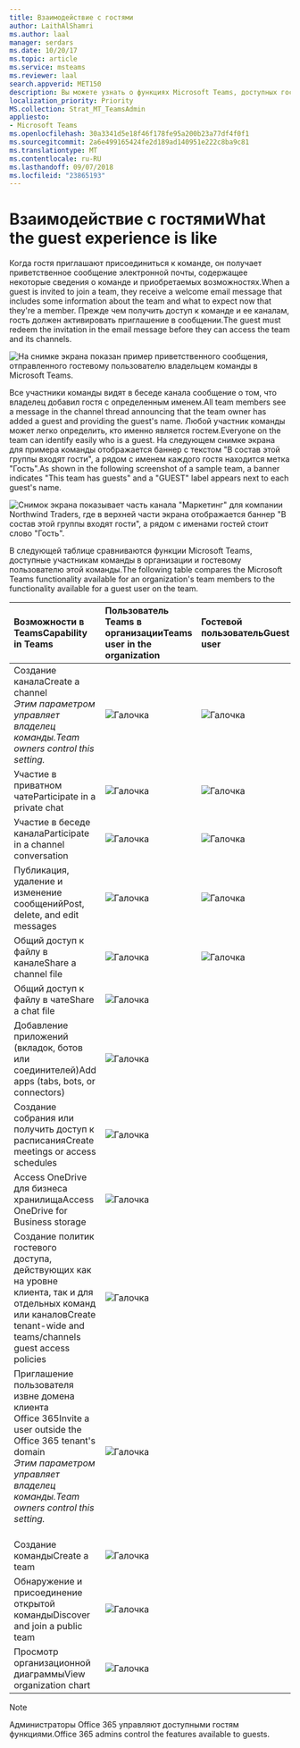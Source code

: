 ```yaml
---
title: Взаимодействие с гостями
author: LaithAlShamri
ms.author: laal
manager: serdars
ms.date: 10/20/17
ms.topic: article
ms.service: msteams
ms.reviewer: laal
search.appverid: MET150
description: Вы можете узнать о функциях Microsoft Teams, доступных гостевым пользователям.
localization_priority: Priority
MS.collection: Strat_MT_TeamsAdmin
appliesto:
- Microsoft Teams
ms.openlocfilehash: 30a3341d5e18f46f178fe95a200b23a77df4f0f1
ms.sourcegitcommit: 2a6e499165424fe2d189ad140951e222c8ba9c81
ms.translationtype: MT
ms.contentlocale: ru-RU
ms.lasthandoff: 09/07/2018
ms.locfileid: "23865193"
---
```

<a name="what-the-guest-experience-is-like"></a><span data-ttu-id="64a15-103">Взаимодействие с гостями</span><span class="sxs-lookup"><span data-stu-id="64a15-103">What the guest experience is like</span></span>
=================================

<span data-ttu-id="64a15-104">Когда гостя приглашают присоединиться к команде, он получает приветственное сообщение электронной почты, содержащее некоторые сведения о команде и приобретаемых возможностях.</span><span class="sxs-lookup"><span data-stu-id="64a15-104">When a guest is invited to join a team, they receive a welcome email message that includes some information about the team and what to expect now that they're a member.</span></span> <span data-ttu-id="64a15-105">Прежде чем получить доступ к команде и ее каналам, гость должен активировать приглашение в сообщении.</span><span class="sxs-lookup"><span data-stu-id="64a15-105">The guest must redeem the invitation in the email message before they can access the team and its channels.</span></span>
  
    
    

  
    
    
![На снимке экрана показан пример приветственного сообщения, отправленного гостевому пользователю владельцем команды в Microsoft Teams.](media/bc0deb82-6394-4280-8fed-312645c8fefe.png)
  
    
    
<span data-ttu-id="64a15-108">Все участники команды видят в беседе канала сообщение о том, что владелец добавил гостя с определенным именем.</span><span class="sxs-lookup"><span data-stu-id="64a15-108">All team members see a message in the channel thread announcing that the team owner has added a guest and providing the guest's name.</span></span> <span data-ttu-id="64a15-109">Любой участник команды может легко определить, кто именно является гостем.</span><span class="sxs-lookup"><span data-stu-id="64a15-109">Everyone on the team can identify easily who is a guest.</span></span> <span data-ttu-id="64a15-110">На следующем снимке экрана для примера команды отображается баннер с текстом "В состав этой группы входят гости", а рядом с именем каждого гостя находится метка "Гость".</span><span class="sxs-lookup"><span data-stu-id="64a15-110">As shown in the following screenshot of a sample team, a banner indicates "This team has guests" and a "GUEST" label appears next to each guest's name.</span></span>
  
    
    

  
    
    
![Снимок экрана показывает часть канала "Маркетинг" для компании Northwind Traders, где в верхней части экрана отображается баннер "В состав этой группы входят гости", а рядом с именами гостей стоит слово "Гость".](media/33394a31-7d10-4950-8b39-b7d9953397c3.png)
  
    
    
<span data-ttu-id="64a15-112">В следующей таблице сравниваются функции Microsoft Teams, доступные участникам команды в организации и гостевому пользователю этой команды.</span><span class="sxs-lookup"><span data-stu-id="64a15-112">The following table compares the Microsoft Teams functionality available for an organization's team members to the functionality available for a guest user on the team.</span></span>
  
    
    


|<span data-ttu-id="64a15-113">**Возможности в Teams**</span><span class="sxs-lookup"><span data-stu-id="64a15-113">**Capability in Teams**</span></span>|<span data-ttu-id="64a15-114">**Пользователь Teams в организации**</span><span class="sxs-lookup"><span data-stu-id="64a15-114">**Teams user in the organization**</span></span>|<span data-ttu-id="64a15-115">**Гостевой пользователь**</span><span class="sxs-lookup"><span data-stu-id="64a15-115">**Guest user**</span></span>|
|:-----|:-----|:-----|
|<span data-ttu-id="64a15-116">Создание канала</span><span class="sxs-lookup"><span data-stu-id="64a15-116">Create a channel</span></span>  <br/>  <span data-ttu-id="64a15-117">*Этим параметром управляет владелец команды.*</span><span class="sxs-lookup"><span data-stu-id="64a15-117">*Team owners control this setting.*</span></span>  <br/> |![Галочка](media/5277fbec-0a8f-4bd0-b906-d6ddee85a46c.png)|![Галочка](media/5277fbec-0a8f-4bd0-b906-d6ddee85a46c.png)|
|<span data-ttu-id="64a15-120">Участие в приватном чате</span><span class="sxs-lookup"><span data-stu-id="64a15-120">Participate in a private chat</span></span>  <br/> |![Галочка](media/5277fbec-0a8f-4bd0-b906-d6ddee85a46c.png)|![Галочка](media/5277fbec-0a8f-4bd0-b906-d6ddee85a46c.png)|
|<span data-ttu-id="64a15-123">Участие в беседе канала</span><span class="sxs-lookup"><span data-stu-id="64a15-123">Participate in a channel conversation</span></span>  <br/> |![Галочка](media/5277fbec-0a8f-4bd0-b906-d6ddee85a46c.png)|![Галочка](media/5277fbec-0a8f-4bd0-b906-d6ddee85a46c.png)|
|<span data-ttu-id="64a15-126">Публикация, удаление и изменение сообщений</span><span class="sxs-lookup"><span data-stu-id="64a15-126">Post, delete, and edit messages</span></span>  <br/> |![Галочка](media/5277fbec-0a8f-4bd0-b906-d6ddee85a46c.png)|![Галочка](media/5277fbec-0a8f-4bd0-b906-d6ddee85a46c.png)|
|<span data-ttu-id="64a15-129">Общий доступ к файлу в канале</span><span class="sxs-lookup"><span data-stu-id="64a15-129">Share a channel file</span></span>  <br/> |![Галочка](media/5277fbec-0a8f-4bd0-b906-d6ddee85a46c.png)|![Галочка](media/5277fbec-0a8f-4bd0-b906-d6ddee85a46c.png)|
|<span data-ttu-id="64a15-132">Общий доступ к файлу в чате</span><span class="sxs-lookup"><span data-stu-id="64a15-132">Share a chat file</span></span>  <br/> |![Галочка](media/5277fbec-0a8f-4bd0-b906-d6ddee85a46c.png)||
|<span data-ttu-id="64a15-134">Добавление приложений (вкладок, ботов или соединителей)</span><span class="sxs-lookup"><span data-stu-id="64a15-134">Add apps (tabs, bots, or connectors)</span></span>  <br/> |![Галочка](media/5277fbec-0a8f-4bd0-b906-d6ddee85a46c.png)||
|<span data-ttu-id="64a15-136">Создание собрания или получить доступ к расписания</span><span class="sxs-lookup"><span data-stu-id="64a15-136">Create meetings or access schedules</span></span>  <br/> |![Галочка](media/5277fbec-0a8f-4bd0-b906-d6ddee85a46c.png)||
|<span data-ttu-id="64a15-138">Access OneDrive для бизнеса хранилища</span><span class="sxs-lookup"><span data-stu-id="64a15-138">Access OneDrive for Business storage</span></span>  <br/> |![Галочка](media/5277fbec-0a8f-4bd0-b906-d6ddee85a46c.png)||
|<span data-ttu-id="64a15-140">Создание политик гостевого доступа, действующих как на уровне клиента, так и для отдельных команд или каналов</span><span class="sxs-lookup"><span data-stu-id="64a15-140">Create tenant-wide and teams/channels guest access policies</span></span>  <br/> |![Галочка](media/5277fbec-0a8f-4bd0-b906-d6ddee85a46c.png)||
|<span data-ttu-id="64a15-142">Приглашение пользователя извне домена клиента Office 365</span><span class="sxs-lookup"><span data-stu-id="64a15-142">Invite a user outside the Office 365 tenant's domain</span></span> <br/>  <span data-ttu-id="64a15-143">*Этим параметром управляет владелец команды.*</span><span class="sxs-lookup"><span data-stu-id="64a15-143">*Team owners control this setting.*</span></span>  <br/> <br/> |![Галочка](media/5277fbec-0a8f-4bd0-b906-d6ddee85a46c.png)||
|<span data-ttu-id="64a15-145">Создание команды</span><span class="sxs-lookup"><span data-stu-id="64a15-145">Create a team</span></span>  <br/> |![Галочка](media/5277fbec-0a8f-4bd0-b906-d6ddee85a46c.png)||
|<span data-ttu-id="64a15-147">Обнаружение и присоединение открытой команды</span><span class="sxs-lookup"><span data-stu-id="64a15-147">Discover and join a public team</span></span>  <br/> |![Галочка](media/5277fbec-0a8f-4bd0-b906-d6ddee85a46c.png)||
|<span data-ttu-id="64a15-149">Просмотр организационной диаграммы</span><span class="sxs-lookup"><span data-stu-id="64a15-149">View organization chart</span></span>  <br/> |![Галочка](media/5277fbec-0a8f-4bd0-b906-d6ddee85a46c.png)||
   

    
> [!NOTE]
> <span data-ttu-id="64a15-151">Администраторы Office 365 управляют доступными гостям функциями.</span><span class="sxs-lookup"><span data-stu-id="64a15-151">Office 365 admins control the features available to guests.</span></span> 
  
